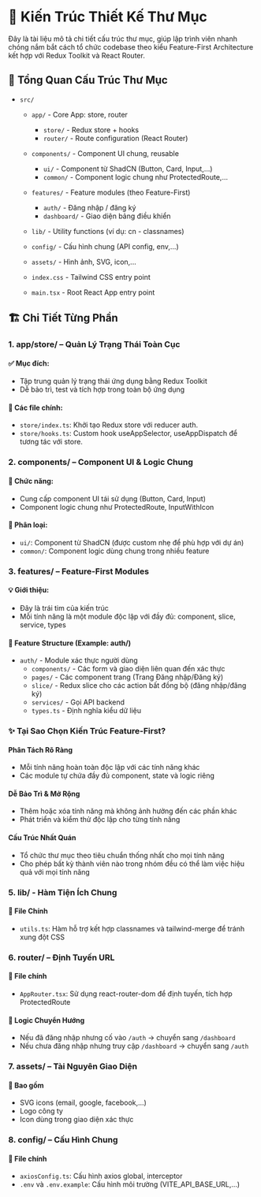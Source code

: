# 📁 Kiến Trúc Thiết Kế Thư Mục
Đây là tài liệu mô tả chi tiết cấu trúc thư mục, giúp lập trình viên nhanh chóng nắm bắt cách tổ chức codebase theo kiểu Feature-First Architecture kết hợp với Redux Toolkit và React Router.

## 🧩 Tổng Quan Cấu Trúc Thư Mục
- `src/`
  - `app/` - Core App: store, router
    - `store/` - Redux store + hooks
    - `router/` - Route configuration (React Router)
  
  - `components/` - Component UI chung, reusable
    - `ui/` - Component từ ShadCN (Button, Card, Input,...)
    - `common/` - Component logic chung như ProtectedRoute,...
  
  - `features/` - Feature modules (theo Feature-First)
    - `auth/` - Đăng nhập / đăng ký
    - `dashboard/` - Giao diện bảng điều khiển
  
  - `lib/` - Utility functions (ví dụ: cn - classnames)
  - `config/` - Cấu hình chung (API config, env,...)
  - `assets/` - Hình ảnh, SVG, icon,...
  
  - `index.css` - Tailwind CSS entry point
  - `main.tsx` - Root React App entry point

## 🏗️ Chi Tiết Từng Phần

### 1. app/store/ – Quản Lý Trạng Thái Toàn Cục

#### ✅ Mục đích:
- Tập trung quản lý trạng thái ứng dụng bằng Redux Toolkit
- Dễ bảo trì, test và tích hợp trong toàn bộ ứng dụng

#### 🔧 Các file chính:
- `store/index.ts`: Khởi tạo Redux store với reducer auth.
- `store/hooks.ts`: Custom hook useAppSelector, useAppDispatch để tương tác với store.

### 2. components/ – Component UI & Logic Chung

#### 🧱 Chức năng:
- Cung cấp component UI tái sử dụng (Button, Card, Input)
- Component logic chung như ProtectedRoute, InputWithIcon

#### 📁 Phân loại:
- `ui/`: Component từ ShadCN (được custom nhẹ để phù hợp với dự án)
- `common/`: Component logic dùng chung trong nhiều feature

### 3. features/ – Feature-First Modules
#### 💡 Giới thiệu:
- Đây là trái tim của kiến trúc
- Mỗi tính năng là một module độc lập với đầy đủ: component, slice, service, types
#### 📂 Feature Structure (Example: auth/)
- `auth/` - Module xác thực người dùng
  - `components/` - Các form và giao diện liên quan đến xác thực
  - `pages/` - Các component trang (Trang Đăng nhập/Đăng ký)
  - `slice/` - Redux slice cho các action bất đồng bộ (đăng nhập/đăng ký)
  - `services/` - Gọi API backend
  - `types.ts` - Định nghĩa kiểu dữ liệu

### ✨ Tại Sao Chọn Kiến Trúc Feature-First?

#### Phân Tách Rõ Ràng
- Mỗi tính năng hoàn toàn độc lập với các tính năng khác
- Các module tự chứa đầy đủ component, state và logic riêng

#### Dễ Bảo Trì & Mở Rộng
- Thêm hoặc xóa tính năng mà không ảnh hưởng đến các phần khác
- Phát triển và kiểm thử độc lập cho từng tính năng

#### Cấu Trúc Nhất Quán
- Tổ chức thư mục theo tiêu chuẩn thống nhất cho mọi tính năng
- Cho phép bất kỳ thành viên nào trong nhóm đều có thể làm việc hiệu quả với mọi tính năng

### 5. lib/ - Hàm Tiện Ích Chung

#### 🧰 File Chính
- `utils.ts`: Hàm hỗ trợ kết hợp classnames và tailwind-merge để tránh xung đột CSS

### 6. router/ – Định Tuyến URL

#### 📌 File chính
- `AppRouter.tsx`: Sử dụng react-router-dom để định tuyến, tích hợp ProtectedRoute

#### 🔄 Logic Chuyển Hướng
- Nếu đã đăng nhập nhưng cố vào `/auth` → chuyển sang `/dashboard`
- Nếu chưa đăng nhập nhưng truy cập `/dashboard` → chuyển sang `/auth`

### 7. assets/ – Tài Nguyên Giao Diện

#### 📁 Bao gồm
- SVG icons (email, google, facebook,...)
- Logo công ty
- Icon dùng trong giao diện xác thực

### 8. config/ – Cấu Hình Chung

#### 📄 File chính
- `axiosConfig.ts`: Cấu hình axios global, interceptor
- `.env` và `.env.example`: Cấu hình môi trường (VITE_API_BASE_URL,...)
